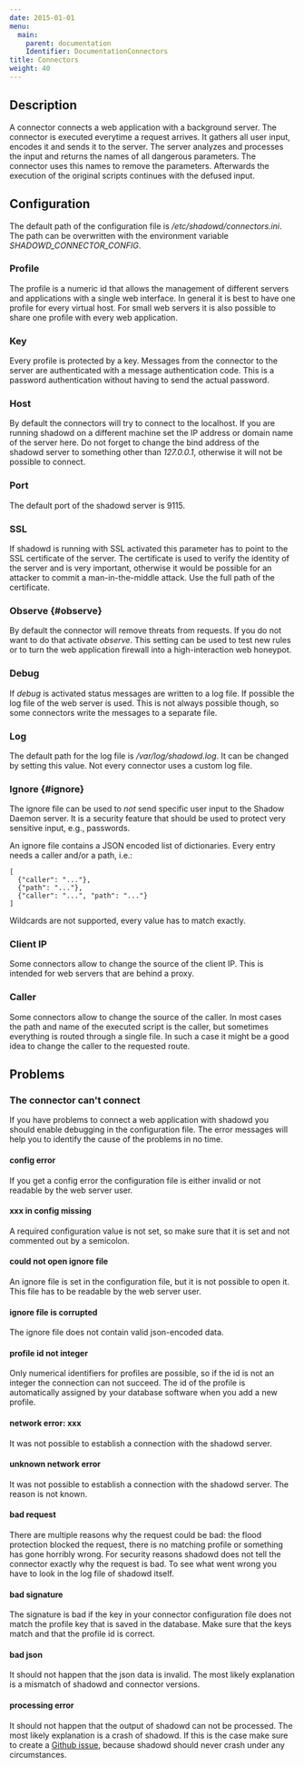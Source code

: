 ```yaml
---
date: 2015-01-01
menu:
  main:
    parent: documentation
    Identifier: DocumentationConnectors
title: Connectors
weight: 40
---
```


## Description

A connector connects a web application with a background server.
The connector is executed everytime a request arrives.
It gathers all user input, encodes it and sends it to the server.
The server analyzes and processes the input and returns the names of all dangerous parameters.
The connector uses this names to remove the parameters.
Afterwards the execution of the original scripts continues with the defused input.

## Configuration

The default path of the configuration file is */etc/shadowd/connectors.ini*.
The path can be overwritten with the environment variable *SHADOWD_CONNECTOR_CONFIG*.

### Profile

The profile is a numeric id that allows the management of different servers and applications with a single web interface.
In general it is best to have one profile for every virtual host.
For small web servers it is also possible to share one profile with every web application.

### Key

Every profile is protected by a key.
Messages from the connector to the server are authenticated with a message authentication code.
This is a password authentication without having to send the actual password.

### Host

By default the connectors will try to connect to the localhost.
If you are running shadowd on a different machine set the IP address or domain name of the server here.
Do not forget to change the bind address of the shadowd server to something other than *127.0.0.1*, otherwise it will not be possible to connect.

### Port

The default port of the shadowd server is 9115.

### SSL

If shadowd is running with SSL activated this parameter has to point to the SSL certificate of the server.
The certificate is used to verify the identity of the server and is very important, otherwise it would be possible for an attacker to commit a man-in-the-middle attack.
Use the full path of the certificate.

### Observe {#observe}

By default the connector will remove threats from requests.
If you do not want to do that activate *observe*.
This setting can be used to test new rules or to turn the web application firewall into a high-interaction web honeypot.

### Debug

If *debug* is activated status messages are written to a log file.
If possible the log file of the web server is used.
This is not always possible though, so some connectors write the messages to a separate file.

### Log

The default path for the log file is */var/log/shadowd.log*.
It can be changed by setting this value.
Not every connector uses a custom log file.

### Ignore {#ignore}

The ignore file can be used to *not* send specific user input to the Shadow Daemon server.
It is a security feature that should be used to protect very sensitive input, e.g., passwords.

An ignore file contains a JSON encoded list of dictionaries.
Every entry needs a caller and/or a path, i.e.:

    [
      {"caller": "..."},
      {"path": "..."},
      {"caller": "...", "path": "..."}
    ]

Wildcards are not supported, every value has to match exactly.

### Client IP

Some connectors allow to change the source of the client IP.
This is intended for web servers that are behind a proxy.

### Caller

Some connectors allow to change the source of the caller.
In most cases the path and name of the executed script is the caller, but sometimes everything is routed through a single file.
In such a case it might be a good idea to change the caller to the requested route.

## Problems

### The connector can't connect

If you have problems to connect a web application with shadowd you should enable debugging in the configuration file.
The error messages will help you to identify the cause of the problems in no time.

#### config error

If you get a config error the configuration file is either invalid or not readable by the web server user.

#### xxx in config missing

A required configuration value is not set, so make sure that it is set and not commented out by a semicolon.

#### could not open ignore file

An ignore file is set in the configuration file, but it is not possible to open it.
This file has to be readable by the web server user.

#### ignore file is corrupted

The ignore file does not contain valid json-encoded data.

#### profile id not integer

Only numerical identifiers for profiles are possible, so if the id is not an integer the connection can not succeed.
The id of the profile is automatically assigned by your database software when you add a new profile.

#### network error: xxx

It was not possible to establish a connection with the shadowd server.

#### unknown network error

It was not possible to establish a connection with the shadowd server.
The reason is not known.

#### bad request

There are multiple reasons why the request could be bad: the flood protection blocked the request, there is no matching profile or something has gone horribly wrong.
For security reasons shadowd does not tell the connector exactly why the request is bad.
To see what went wrong you have to look in the log file of shadowd itself.

#### bad signature

The signature is bad if the key in your connector configuration file does not match the profile key that is saved in the database.
Make sure that the keys match and that the profile id is correct.

#### bad json

It should not happen that the json data is invalid.
The most likely explanation is a mismatch of shadowd and connector versions.

#### processing error

It should not happen that the output of shadowd can not be processed.
The most likely explanation is a crash of shadowd.
If this is the case make sure to create a [Github issue](https://github.com/zecure/shadowd/issues), because shadowd should never crash under any circumstances.
